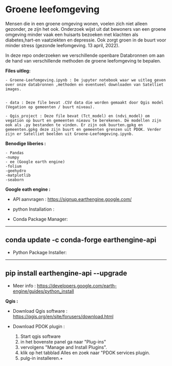 #  Groene leefomgeving

Mensen die in een groene omgeving wonen, voelen zich niet alleen gezonder, ze zijn het ook. Onderzoek wijst uit dat bewoners van een groene omgeving minder vaak een huisarts bezoeken met klachten als diabetes,hart-en vaatziekten en depressie. Ook zorgt groen in de buurt voor minder stress (gezonde leefomgeving. 13 april, 2022). 

In deze repo onderzoeken we verschillende openbare Databronnen om aan de hand van verschillende methoden de groene leefomgeving te bepalen. 



**Files uitleg:** 

    - Groene-Leefomgeving.ipynb : De jupyter notebook waar we uitleg geven over onze databronnen ,methoden en eventueel downloaden van Satelliet  images. 


    - data : Deze file bevat .CSV data die worden gemaakt door Qgis model (Vegation op gemeenten / buurt niveau). 

    - Qgis_project : Deze file bevat (Tct_model) en (ndvi_model) om vegation op buurt en gemeenten nieavu te berekenen. De modellen zijn ook als .py bestanden te vinden. Er zijn ook buurten.gpkg en gemeenten.gpkg deze zijn buurt en gemeenten grenzen uit PDOK. Verder zijn er Satelliet beelden uit Groene-Leefomgeving.ipynb. 


**Benodige liberies :** 

    - Pandas 
    -numpy 
    - ee (Google earth engine) 
    -folium 
    -geehydro 
    -matplotlib
    -seaborn  


**Google eath engine :**

- API aanvragen : https://signup.earthengine.google.com/ 

- python Installation : 
    

- Conda Package Manager:

-------------------------------
conda update -c conda-forge earthengine-api
------------------------------


- Python Package Installer: 


-------------------------
pip install earthengine-api --upgrade
------------------------- 

- Meer info :
    https://developers.google.com/earth-engine/guides/python_install 


**Qgis :**

- Download Qgis software : 
    https://qgis.org/en/site/forusers/download.html 

- Download PDOK plugin :
    1. Start qgis software 
    2. in het bovenste panel ga naar "Plug-ins"
    3. vervolgens "Manage and Install Plugins".
    4. klik op het tabblad Alles en zoek naar "PDOK services plugin.
    5. pulg-in installeren.+ 
    
